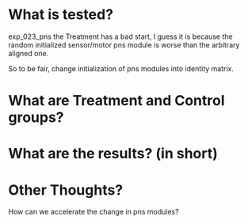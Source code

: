 # What is tested?

exp_023_pns the Treatment has a bad start, I guess it is because the random initialized sensor/motor pns module is worse than the arbitrary aligned one.

So to be fair, change initialization of pns modules into identity matrix.

# What are Treatment and Control groups?



# What are the results? (in short)


# Other Thoughts?

How can we accelerate the change in pns modules?